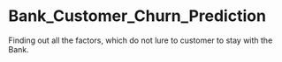 # Bank_Customer_Churn_Prediction
 Finding out all the factors, which do not lure to customer to stay with the Bank.
